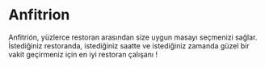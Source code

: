# Anfitrion
Anfitrión, yüzlerce restoran arasından size uygun masayı seçmenizi sağlar. İstediğiniz restoranda, istediğiniz saatte ve istediğiniz zamanda güzel bir vakit geçirmeniz için en iyi restoran çalışanı !
